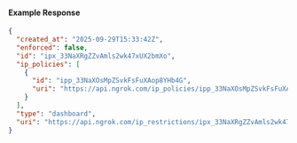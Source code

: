 <!-- Code generated for API Clients. DO NOT EDIT. -->

#### Example Response

```json
{
  "created_at": "2025-09-29T15:33:42Z",
  "enforced": false,
  "id": "ipx_33NaXRgZZvAmls2wk47xUX2bmXo",
  "ip_policies": [
    {
      "id": "ipp_33NaXOsMpZSvkFsFuXAop8YHb4G",
      "uri": "https://api.ngrok.com/ip_policies/ipp_33NaXOsMpZSvkFsFuXAop8YHb4G"
    }
  ],
  "type": "dashboard",
  "uri": "https://api.ngrok.com/ip_restrictions/ipx_33NaXRgZZvAmls2wk47xUX2bmXo"
}
```
